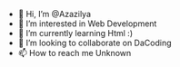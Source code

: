 - 👋 Hi, I’m @Azazilya
- 👀 I’m interested in Web Development
- 🌱 I’m currently learning Html :)
- 💞️ I’m looking to collaborate on DaCoding
- 📫 How to reach me Unknown

<!---
Azazilya/Azazilya is a ✨ special ✨ repository because its `README.md` (this file) appears on your GitHub profile.
You can click the Preview link to take a look at your changes.
--->
